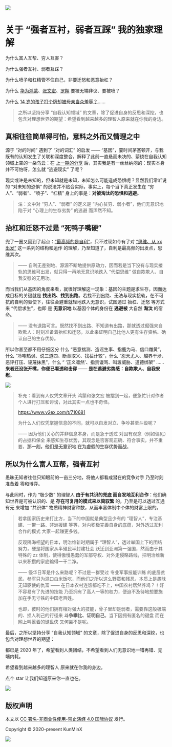 ![](https://i.loli.net/2020/09/26/vVZUp1I5PyFJqTm.png)

# 关于 “强者互衬，弱者互踩” 我的独家理解

为什么富人互帮、穷人互害？

为什么强者互衬、弱者互踩？

为什么喷子和杠精管不住自己，非要迁怒和恶意抬杠？

为什么 [华为鸿蒙](https://www.zhihu.com/question/420506693/answer/1466076213)、[张文宏](https://www.zhihu.com/question/389612274/answer/1171586048)、[罗翔](https://zhuanlan.zhihu.com/p/234442555) 要被无端非议、要被喷？

为什么 [14 岁的孩子打个牌却被母亲当众羞辱？](https://www.zhihu.com/question/421739665/answer/1494330197)……

> 之所以坚持分享 “自我认知领域” 的文章，除了促进自身的反思和深挖，也包含对理想世界的期望：希望看到越来越多的理智人原来就在你我的身边。



## 真相往往简单得可怕，意料之外而又情理之中

源于 “对的时间” 遇到了 “对的词汇” 的启发 —— “基因”，霎时间茅塞顿开，与我既有的认知发生了关联和深度整合，解释了此前一直悬而未决的、萦绕在自我认知领域上空的一朵乌云：在 [上一期的分享](https://kunminx.gitbook.io/deep-thinking/) 后，其实我是有一丝丝纳闷的：现实本身并不可怕呀，怎么就 “逃避现实” 了呢？

现实或许是未知的，但未知就是未知，未知怎么可能造成恐惧呢？显然我们常听说的 “对未知的恐惧” 的说法并不贴合实际，事实上，每个当下真正发生在 “穷人”、“弱者”、“喷子”、“杠精” 身上的事是：**对被淘汰的恐惧和逃避**。

> 注：文中对 “穷人”、“弱者” 的定义是 “内心贫穷、弱小者”，他们无意识地陷于对 “心理上的生存劣势” 的逃避 而浑然不知。


## 抬杠和迁怒不过是 “死鸭子嘴硬”

兜了一圈又回到了起点：[“最高频的是自利”](https://kunminx.gitbook.io/deep-thinking/past/pua-immunity)，只不过现如今有了对 [“思维、从 xx 出发”](https://kunminx.gitbook.io/deep-thinking/past/wechat-tiktok) 这一系列的结构和运作 的理解，乃至知道了，自利是最高频的出发点，思维其次。

> —— 自利无差别地、源源不断地提供原动力，因而若是当下没有与现实接轨的思维可出发，就只得一再地无意识地跌入 “代偿思维” 做自欺欺人、自我安慰的无用功。

而当我们从基因的角度来看，就很好理解这一现象：基因的主题是求生存，因而达成目标的关键就是 **找出路、找到出路**。若找不到出路、无法与现实接轨，在不可抗的自利的驱使下，往往会避重就轻地跌入无意识，试图透过 抬杠、迁怒 等方式来  “代偿求生”，也即 是 **无意识地** 以基因个体的身份在 **逃避被** 大自然 **淘汰** 的宿命。

> —— 没有退路可言。既然找不到出路、不知道有出路，那就透过倔强来自欺欺人：时刻准备着抬杠和迁怒，以此来证明自己比他人更有生存资格、确认自己的生存优势。

所以你甚至都不用仔细区分 什么 “恶意揣测、造谣生事、指鹿为马、信口雌黄”，什么 “冷嘲热讽、说三道四、断章取义、找茬计较”，什么 “怨天尤人、越界干涉、恶评打压、诬蔑抹黑”，什么 “ ‘正义凛然’、指责谩骂、叫嚣威胁、道德绑架” …… **来者还没张开嘴，你便已看透和击穿** —— **是在逃避劣势感：自欺欺人、自我安慰**。

![](https://i.loli.net/2020/09/26/l4qYzIL5W9nwSDZ.gif)


> 补充：看到有人仅凭文章开头 鸿蒙和张文宏 被摆到一起，便急忙针对作者个人进行打压和诽谤，对此其实一点也不奇怪。
>
> https://www.v2ex.com/t/710681
>
> 为什么人们仅凭掌握信息的不同，就可以自发对立、争吵甚至斗殴呢？
>
> —— 因为他们关心的并非信息本身，而是急于透过 对固有观念（例如偏见）的占据和保全 来感知生存优势，其观念是否客观正确、符合事实，并不重要，**那一刻，他们是无意识地 在为虚假的生存优势而战**。


## 所以为什么富人互帮，强者互衬

愚昧无知者往往只知眼前的一亩三分地，将他人都看成潜在的竞争对手 乃至时刻准备着 零和博弈。

与此同时，作为 “极少数” 的理智人 **由于有共识的兜底 而自发地互利合作**：他们确知世界是可被认识的、是 **存在可复用的模式来以简驭繁** 的，乃至是可以透过互通有无 来增加 “共识体” 物质精神财富种数，从而丰富体制中个体的财富上限的。

> 若拿国家历史来打比方，当下的中国就是典型且少有的 “理智人”，专注基建、一带一路、非洲援建 等等，对内积极完善自身的底蕴，对外透过互利合作的模式 大家一起赚更多钱。
>
> 反观隔海相望的日本，明治维新时期属于 “理智人”，透过举国上下的团结努力，硬是将国家从半殖民半封建社会 跃迁到亚洲第一强国，然而由于其特殊的 zz 体制，使得傲慢愚蠢的军部夺权、对外走侵略路线，把明治维新以来积攒的家底输得一干二净。
>
> —— 侵华日军是什么来路呢？不过是一群受过 专业军事技能训练 的底层贫民，参军只为混口白米饭吃，而他们之所以这么野蛮和残忍，本质上是愚昧无知驱使的仇富 —— 在日本农村连饭都吃不上，中国农村居然养鸡？！好不容易有了先进的技能 乃至拥有了高人一等的权力，便迫不及待地想要施加在手无寸铁的中国老百姓。
>
> 也即，彼时的他们拥有相对强大的技能，骨子里却是弱者，需要靠这般极端的、损人利己的行径来 **斗争攀比、证明自己**。当下因拥有匿名的键盘 而在网上叫嚣着的键盘侠 又何尝不是呢。



最后，之所以坚持分享 “自我认知领域” 的文章，除了促进自身的反思和深挖，也包含对理想世界的期望：

都已是 2020 年了，希望看到人类团结，不希望看到人们无意识地一错再错、无端内耗。

希望看到越来越多的理智人 原来就在你我的身边。

点个 star 让我们知道原来你一直也在。

![](https://i.loli.net/2020/09/26/rhIBub9xzUoaSvp.jpg)

## 版权声明

本文以 [CC 署名-非商业性使用-禁止演绎 4.0 国际协议](https://link.zhihu.com/?target=https%3A//creativecommons.org/licenses/by-nc-nd/4.0/deed.zh) 发行。

Copyright © 2020-present KunMinX

![](https://images.xiaozhuanlan.com/photo/2020/9681e5b7c349963e31803c336b673352.png)
